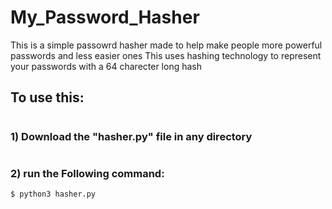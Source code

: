 # My_Password_Hasher
This is a simple passowrd hasher made to help make people more powerful passwords and less easier ones
This uses hashing technology to represent your passwords with a 64 charecter long hash

## To use this:
#
### 1) Download the "hasher.py" file in any directory
#
### 2) run the Following command:
```bash
$ python3 hasher.py
```
